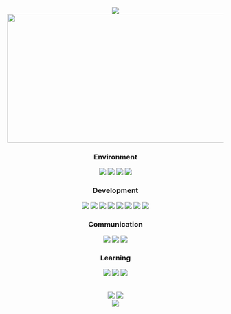 
<div align=center>
  <img src="https://capsule-render.vercel.app/api?type=waving&color=BDBDC8&height=150&section=header" />

<a href="https://github.com/devxb/gitanimals">
<img
  src="https://render.gitanimals.org/farms/shd1495"
  width="600"
  height="300"
/>
</a>
  
  
  <div align=center>
    <h3>Environment</h3>
  	<img src="https://img.shields.io/badge/Visual_Studio_Code-0078D4?style=for-the-badge&logo=visual%20studio%20code&logoColor=white">
  	<img src="https://img.shields.io/badge/Visual_Studio-5C2D91?style=for-the-badge&logo=visual%20studio&logoColor=white">
  	<img src="https://img.shields.io/badge/Rider-000000?style=for-the-badge&logo=Rider&logoColor=white">
  	<img src="https://img.shields.io/badge/GitHub-100000?style=for-the-badge&logo=github&logoColor=white">
  
  </div>
  
  <div align=center>
    <h3>Development</h3>
  	<img src="https://img.shields.io/badge/JavaScript-F7DF1E?style=for-the-badge&logo=JavaScript&logoColor=white">
  	<img src="https://img.shields.io/badge/TypeScript-007ACC?style=for-the-badge&logo=typescript&logoColor=white">
  	<img src="https://img.shields.io/badge/Node.js-43853D?style=for-the-badge&logo=node.js&logoColor=white">
  	<img src="https://img.shields.io/badge/Express.js-404D59?style=for-the-badge">
  	<img src="https://img.shields.io/badge/MySQL-005C84?style=for-the-badge&logo=mysql&logoColor=white">
  	<img src="https://img.shields.io/badge/Prisma-3982CE?style=for-the-badge&logo=Prisma&logoColor=white">
  	<img src="https://img.shields.io/badge/Amazon_AWS-FF9900?style=for-the-badge&logo=amazonaws&logoColor=white">
  	<img src="https://img.shields.io/badge/redis-%23DD0031.svg?&style=for-the-badge&logo=redis&logoColor=white">
  </div>
  
  <div align=center>
    <h3>Communication</h3>
  	<img src="https://img.shields.io/badge/Slack-4A154B?style=for-the-badge&logo=slack&logoColor=white">
  	<img src="https://img.shields.io/badge/Discord-7289DA?style=for-the-badge&logo=discord&logoColor=white">
  	<img src="https://img.shields.io/badge/Notion-000000?style=for-the-badge&logo=notion&logoColor=white">
  </div>
  
  <div align=center>
    <h3>Learning</h3>
  	<img src="https://img.shields.io/badge/Unity-100000?style=for-the-badge&logo=unity&logoColor=white">
  	<img src="https://img.shields.io/badge/C%23-239120?style=for-the-badge&logo=c-sharp&logoColor=white">
  	<img src="https://img.shields.io/badge/C%2B%2B-00599C?style=for-the-badge&logo=c%2B%2B&logoColor=white">
  </div>
  
  <br>
  <br>
  <div align=center>
    <img src="https://github-readme-stats.vercel.app/api/top-langs/?username=shd1495&show_icons=true&card_width=400&langs_count=4">
    <img src="https://github-readme-stats.vercel.app/api?username=shd1495&show_icons=true&card_width=400">
  </div>
  <img src="https://capsule-render.vercel.app/api?type=waving&color=BDBDC8&height=150&section=footer" />
</div>


